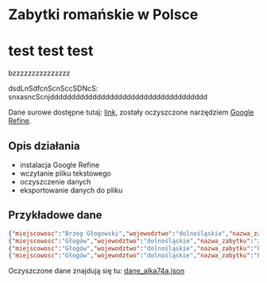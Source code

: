 Zabytki romańskie w Polsce
==========================

test test test
=======================


bzzzzzzzzzzzzzzz


dsdLnSdfcnScnSccSDNcS:
snxasncScnjddddddddddddddddddddddddddddddddddddd

Dane surowe dostępne tutaj: [link](http://pl.wikipedia.org/wiki/Zabytki_roma%C5%84skie_w_Polsce), zostały oczyszczone narzędziem [Google Refine](http://code.google.com/p/google-refine/). 

## Opis działania

- instalacja Google Refine
- wczytanie pliku tekstowego 
- oczyszczenie danych
- eksportowanie danych do pliku

## Przykładowe dane
```json
{"miejscowosc":"Brzeg Głogowski","wojewodztwo":"dolnośląskie","nazwa_zabytku":"Kościół Bożego Ciała","data":"XIII w."}
{"miejscowosc":"Głogów","wojewodztwo":"dolnośląskie","nazwa_zabytku":"zamek książęcy","data":"XIII w."}
{"miejscowosc":"Głogów","wojewodztwo":"dolnośląskie","nazwa_zabytku":"kościół św. Piotra","data":"XII w."}
{"miejscowosc":"Głogów","wojewodztwo":"dolnośląskie","nazwa_zabytku":"kolegiata Wniebowzięcia NMP","data":"XIII w."}
```
Oczyszczone dane znajdują się tu: [dane_alka74a.json](https://github.com/alka74a/Zabytki_Romanskie/blob/master/dane_alka74a.json)

